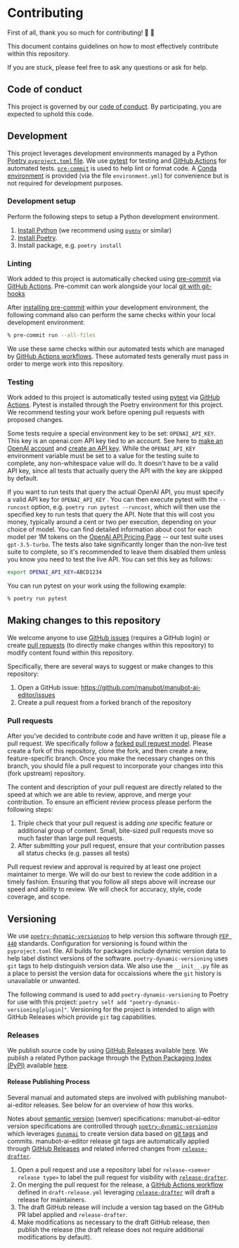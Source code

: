 # Contributing

First of all, thank you so much for contributing! 🎉 💯

This document contains guidelines on how to most effectively contribute within this repository.

If you are stuck, please feel free to ask any questions or ask for help.

## Code of conduct

This project is governed by our [code of conduct](CODE_OF_CONDUCT.md). By participating, you are expected to uphold this code.

## Development

This project leverages development environments managed by a Python [Poetry `pyproject.toml` file](https://python-poetry.org/docs/).
We use [pytest](https://docs.pytest.org/) for testing and [GitHub Actions](https://docs.github.com/en/actions) for automated tests.
[`pre-commit`](https://pre-commit.com/) is used to help lint or format code.
A [Conda environment](https://conda.io/projects/conda/en/latest/user-guide/tasks/manage-environments.html) is provided (via the file `environment.yml`) for convenience but is not required for development purposes.

### Development setup

Perform the following steps to setup a Python development environment.

1. [Install Python](https://www.python.org/downloads/) (we recommend using [`pyenv`](https://github.com/pyenv/pyenv) or similar)
1. [Install Poetry](https://python-poetry.org/docs/#installation).
1. Install package, e.g. `poetry install`

### Linting

Work added to this project is automatically checked using [pre-commit](https://pre-commit.com/) via [GitHub Actions](https://docs.github.com/en/actions).
Pre-commit can work alongside your local [git with git-hooks](https://pre-commit.com/index.html#3-install-the-git-hook-scripts)

After [installing pre-commit](https://pre-commit.com/#installation) within your development environment, the following command also can perform the same checks within your local development environment:

```sh
% pre-commit run --all-files
```

We use these same checks within our automated tests which are managed by [GitHub Actions workflows](https://docs.github.com/en/actions/using-workflows).
These automated tests generally must pass in order to merge work into this repository.

### Testing

Work added to this project is automatically tested using [pytest](https://docs.pytest.org/) via [GitHub Actions](https://docs.github.com/en/actions).
Pytest is installed through the Poetry environment for this project.
We recommend testing your work before opening pull requests with proposed changes.

Some tests require a special environment key to be set: `OPENAI_API_KEY`.
This key is an openai.com API key tied to an account.
See here to [make an OpenAI account](https://openai.com/api/) and [create an API key](https://platform.openai.com/api-keys).
While the `OPENAI_API_KEY` environment variable must be set to a value for the testing suite to complete, any non-whitespace value will do. It doesn't have to be a valid API key, since all tests that actually query the API with the key are skipped by default.

If you want to run tests that query the actual OpenAI API, you must specify a valid API key for `OPENAI_API_KEY` . You can then execute pytest with the `--runcost` option, e.g. `poetry run pytest --runcost`, which will then use the specified key to run tests that query the API. Note that this will cost you money, typically around a cent or two per execution, depending on your choice of model. You can find detailed information about cost for each model per 1M tokens on the [OpenAI API Pricing Page](https://openai.com/api/pricing/) -- our test suite uses `gpt-3.5-turbo`. The tests also take significantly longer than the non-live test suite to complete, so it's recommended to leave them disabled them unless you know you need to test the live API.
You can set this key as follows:

```bash
export OPENAI_API_KEY=ABCD1234
```

You can run pytest on your work using the following example:

```sh
% poetry run pytest
```

## Making changes to this repository

We welcome anyone to use [GitHub issues](https://docs.github.com/en/issues/tracking-your-work-with-issues/about-issues) (requires a GitHub login) or create [pull requests](https://docs.github.com/en/pull-requests/collaborating-with-pull-requests/proposing-changes-to-your-work-with-pull-requests/about-pull-requests) (to directly make changes within this repository) to modify content found within this repository.

Specifically, there are several ways to suggest or make changes to this repository:

1. Open a GitHub issue: https://github.com/manubot/manubot-ai-editor/issues
1. Create a pull request from a forked branch of the repository

### Pull requests

After you’ve decided to contribute code and have written it up, please file a pull request.
We specifically follow a [forked pull request model](https://docs.github.com/en/github/collaborating-with-issues-and-pull-requests/creating-a-pull-request-from-a-fork).
Please create a fork of this repository, clone the fork, and then create a new, feature-specific branch.
Once you make the necessary changes on this branch, you should file a pull request to incorporate your changes into this (fork upstream) repository.

The content and description of your pull request are directly related to the speed at which we are able to review, approve, and merge your contribution.
To ensure an efficient review process please perform the following steps:

1. Triple check that your pull request is adding _one_ specific feature or additional group of content.
   Small, bite-sized pull requests move so much faster than large pull requests.
1. After submitting your pull request, ensure that your contribution passes all status checks (e.g. passes all tests)

Pull request review and approval is required by at least one project maintainer to merge.
We will do our best to review the code addition in a timely fashion.
Ensuring that you follow all steps above will increase our speed and ability to review.
We will check for accuracy, style, code coverage, and scope.

## Versioning

We use [`poetry-dynamic-versioning`](https://github.com/mtkennerly/poetry-dynamic-versioning) to help version this software through [`PEP 440`](https://peps.python.org/pep-0440/) standards.
Configuration for versioning is found within the `pyproject.toml` file.
All builds for packages include dynamic version data to help label distinct versions of the software.
`poetry-dynamic-versioning` uses `git` tags to help distinguish version data.
We also use the `__init__.py` file as a place to persist the version data for occaissions where the `git` history is unavailable or unwanted.

The following command is used to add `poetry-dynamic-versioning` to Poetry for use with this project: `poetry self add "poetry-dynamic-versioning[plugin]"`.
Versioning for the project is intended to align with GitHub Releases which provide `git` tag capabilities.

### Releases

We publish source code by using [GitHub Releases](https://docs.github.com/en/repositories/releasing-projects-on-github/about-releases) available [here](https://github.com/manubot/manubot-ai-editor/releases).
We publish a related Python package through the [Python Packaging Index (PyPI)](https://pypi.org/) available [here](https://pypi.org/project/manubot-ai-editor/).

#### Release Publishing Process

Several manual and automated steps are involved with publishing manubot-ai-editor releases.
See below for an overview of how this works.

Notes about [semantic version](https://en.wikipedia.org/wiki/Software_versioning#Semantic_versioning) (semver) specifications:
manubot-ai-editor version specifications are controlled through [`poetry-dynamic-versioning`](https://github.com/mtkennerly/poetry-dynamic-versioning) which leverages [`dunamai`](https://github.com/mtkennerly/dunamai) to create version data based on [git tags](https://git-scm.com/book/en/v2/Git-Basics-Tagging) and commits.
manubot-ai-editor release git tags are automatically applied through [GitHub Releases](https://docs.github.com/en/repositories/releasing-projects-on-github/about-releases) and related inferred changes from [`release-drafter`](https://github.com/release-drafter/release-drafter).

1. Open a pull request and use a repository label for `release-<semver release type>` to label the pull request for visibility with [`release-drafter`](https://github.com/release-drafter/release-drafter).
1. On merging the pull request for the release, a [GitHub Actions workflow](https://docs.github.com/en/actions/using-workflows) defined in `draft-release.yml` leveraging [`release-drafter`](https://github.com/release-drafter/release-drafter) will draft a release for maintainers.
1. The draft GitHub release will include a version tag based on the GitHub PR label applied and `release-drafter`.
1. Make modifications as necessary to the draft GitHub release, then publish the release (the draft release does not require additional modifications by default).
